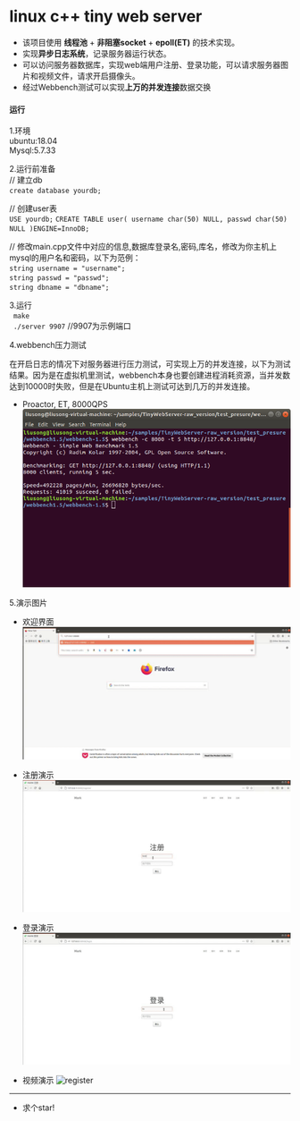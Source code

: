


# linux c++ tiny web server

* 该项目使用 **线程池** + **非阻塞socket** + **epoll(ET)** 的技术实现。
* 实现**异步日志系统**，记录服务器运行状态。
* 可以访问服务器数据库，实现web端用户注册、登录功能，可以请求服务器图片和视频文件，请求开启摄像头。
* 经过Webbench测试可以实现**上万的并发连接**数据交换
#### 运行

1.环境  
ubuntu:18.04  
Mysql:5.7.33  

2.运行前准备  
// 建立db  
`create database yourdb;`  

// 创建user表  
`USE yourdb;`
`CREATE TABLE user(
    username char(50) NULL,
    passwd char(50) NULL
)ENGINE=InnoDB;`  



// 修改main.cpp文件中对应的信息,数据库登录名,密码,库名，修改为你主机上mysql的用户名和密码，以下为范例：  
`string username = "username";`  
`string passwd = "passwd";`  
`string dbname = "dbname";`    

3.运行  
` make`   
` ./server 9907`   //9907为示例端口 

4.webbench压力测试

在开启日志的情况下对服务器进行压力测试，可实现上万的并发连接，以下为测试结果。因为是在虚拟机里测试，webbench本身也要创建进程消耗资源，当并发数达到10000时失败，但是在Ubuntu主机上测试可达到几万的并发连接。
* Proactor, ET, 8000QPS
![webbench](https://github.com/wind-flower435/linux-c-web-server-/blob/master/test_pressure/webbench.png)

5.演示图片  
* 欢迎界面
![welcome](https://github.com/wind-flower435/linux-c-web-server-/blob/master/resources/web.gif)

* 注册演示
![register](https://github.com/wind-flower435/linux-c-web-server-/blob/master/resources/register.gif)

* 登录演示
![register](https://github.com/wind-flower435/linux-c-web-server-/blob/master/resources/login.gif)

* 视频演示
![register](https://github.com/wind-flower435/linux-c-web-server-/blob/master/resources/video.gif)

---
* 求个star!